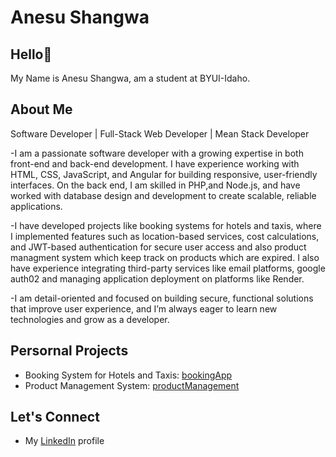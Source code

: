 
# Anesu Shangwa

## Hello👋
My Name is Anesu Shangwa, am a student at BYUI-Idaho.
## About Me
Software Developer | Full-Stack Web Developer | Mean Stack Developer

-I am a passionate software developer with a growing expertise in both front-end and back-end development. I have experience working with HTML, CSS, JavaScript, and Angular for building responsive, user-friendly interfaces. On the back end, I am skilled in PHP,and Node.js, and have worked with database design and development to create scalable, reliable applications.

-I have developed projects like booking systems for hotels and taxis, where I implemented features such as location-based services, cost calculations, and JWT-based authentication for secure user access and also product managment system which keep track on products which are expired. I also have experience integrating third-party services like email platforms, google auth02 and managing application deployment on platforms like Render.

-I am detail-oriented and focused on building secure, functional solutions that improve user experience, and I’m always eager to learn new technologies and grow as a developer.

## Persornal Projects
- Booking System for Hotels and Taxis: [bookingApp](https://bookingapk.netlify.app)
- Product Management System: [productManagement](https://expire02.netlify.app)

## Let's Connect
- My [LinkedIn](https://zw.linkedin.com/in/anesu-shangwa) profile

